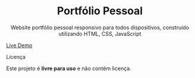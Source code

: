 <!DOCTYPE html>
<html>
<body>
<h1 align="center">Portfólio Pessoal</h1>

<p align="center">Website portfólio pessoal responsivo para todos dispositivos, construído utilizando HTML, CSS, JavaScript</p>

<a align="center" href="https://portfoliojandermelo.netlify.app/">Live Demo</a>

Licença

Este projeto é **livre para uso** e não contém licença.
</body>
</html>